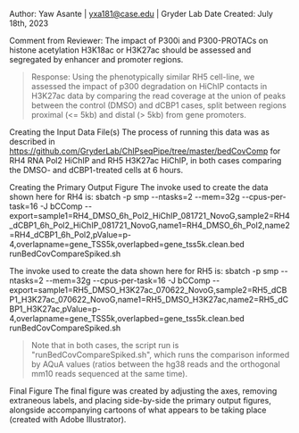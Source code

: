 Author: Yaw Asante | yxa181@case.edu | Gryder Lab
Date Created: July 18th, 2023

Comment from Reviewer:
The impact of P300i and P300-PROTACs on histone acetylation H3K18ac or H3K27ac should be assessed and segregated by enhancer and promoter regions. 
> Response: Using the phenotypically similar RH5 cell-line, we assessed the impact of p300 degradation on HiChIP contacts in H3K27ac data by comparing the read coverage at the union of peaks between the control (DMSO) and dCBP1 cases, split between regions proximal (<= 5kb) and distal (> 5kb) from gene promoters.

Creating the Input Data File(s)
The process of running this data was as described in https://github.com/GryderLab/ChIPseqPipe/tree/master/bedCovComp for RH4 RNA Pol2 HiChIP and RH5 H3K27ac HiChIP, in both cases comparing the DMSO- and dCBP1-treated cells at 6 hours.

Creating the Primary Output Figure
The invoke used to create the data shown here for RH4 is:
sbatch -p smp --ntasks=2 --mem=32g --cpus-per-task=16 -J bCComp --export=sample1=RH4_DMSO_6h_Pol2_HiChIP_081721_NovoG,sample2=RH4_dCBP1_6h_Pol2_HiChIP_081721_NovoG,name1=RH4_DMSO_6h_Pol2,name2=RH4_dCBP1_6h_Pol2,pValue=p-4,overlapname=gene_TSS5k,overlapbed=gene_tss5k.clean.bed runBedCovCompareSpiked.sh

The invoke used to create the data shown here for RH5 is:
sbatch -p smp --ntasks=2 --mem=32g --cpus-per-task=16 -J bCComp --export=sample1=RH5_DMSO_H3K27ac_070622_NovoG,sample2=RH5_dCBP1_H3K27ac_070622_NovoG,name1=RH5_DMSO_H3K27ac,name2=RH5_dCBP1_H3K27ac,pValue=p-4,overlapname=gene_TSS5k,overlapbed=gene_tss5k.clean.bed runBedCovCompareSpiked.sh

> Note that in both cases, the script run is "runBedCovCompareSpiked.sh", which runs the comparison informed by AQuA values (ratios between the hg38 reads and the orthogonal mm10 reads sequenced at the same time).


Final Figure
The final figure was created by adjusting the axes, removing extraneous labels, and placing side-by-side the primary output figures, alongside accompanying cartoons of what appears to be taking place (created with Adobe Illustrator).

